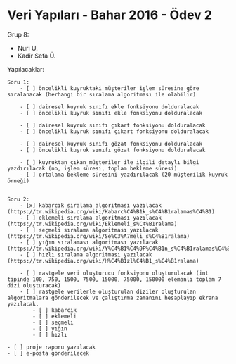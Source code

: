 # Veri Yapıları - Bahar 2016 - Ödev 2  

Grup 8:  
- Nuri U.  
- Kadir Sefa Ü.  

Yapılacaklar:  

	Soru 1:  
		- [ ] öncelikli kuyruktaki müşteriler işlem süresine göre sıralanacak (herhangi bir sıralama algoritması ile olabilir)

		- [ ] dairesel kuyruk sınıfı ekle fonksiyonu dolduralacak  
		- [ ] öncelikli kuyruk sınıfı ekle fonksiyonu dolduralacak  

		- [ ] dairesel kuyruk sınıfı çıkart fonksiyonu dolduralacak  
		- [ ] öncelikli kuyruk sınıfı çıkart fonksiyonu dolduralacak  

		- [ ] dairesel kuyruk sınıfı gözat fonksiyonu dolduralacak  
		- [ ] öncelikli kuyruk sınıfı gözat fonksiyonu dolduralacak  

		- [ ] kuyruktan çıkan müşteriler ile ilgili detaylı bilgi yazdırılacak (no, işlem süresi, toplam bekleme süresi)  
		- [ ] ortalama bekleme süresini yazdırılacak (20 müşterilik kuyruk örneği)   


	Soru 2:  
		- [x] kabarcık sıralama algoritması yazılacak (https://tr.wikipedia.org/wiki/Kabarc%C4%B1k_s%C4%B1ralamas%C4%B1)  
		- [ ] eklemeli sıralama algoritması yazılacak (https://tr.wikipedia.org/wiki/Eklemeli_s%C4%B1ralama)  
		- [ ] seçmeli sıralama algoritması yazılacak (https://tr.wikipedia.org/wiki/Se%C3%A7meli_s%C4%B1ralama)  
		- [ ] yığın sıralaması algoritması yazılacak (https://tr.wikipedia.org/wiki/Y%C4%B1%C4%9F%C4%B1n_s%C4%B1ralamas%C4%B1)  
		- [ ] hızlı sıralama algoritması yazılacak (https://tr.wikipedia.org/wiki/H%C4%B1zl%C4%B1_s%C4%B1ralama)  

		- [ ] rastgele veri oluşturucu fonksiyonu oluşturulacak (int tipinde 100, 750, 1500, 7500, 15000, 75000, 150000 elemanlı toplam 7 dizi oluşturacak)  
		- [ ] rastgele verilerle oluşturulan diziler oluşturulan algoritmalara gönderilecek ve çalıştırma zamanını hesaplayıp ekrana yazılacak.  
			- [ ] kabarcık  
			- [ ] eklemeli  
			- [ ] seçmeli  
			- [ ] yığın  
			- [ ] hızlı  

	- [ ] proje raporu yazılacak
	- [ ] e-posta gönderilecek